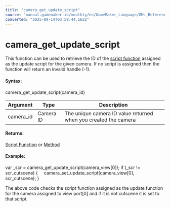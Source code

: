 ```yaml
---
title: "camera_get_update_script"
source: "manual.gamemaker.io/monthly/en/GameMaker_Language/GML_Reference/Cameras_And_Display/Cameras_And_Viewports/camera_get_update_script.htm"
converted: "2025-09-14T03:59:44.162Z"
---
```


# camera\_get\_update\_script

This function can be used to retrieve the ID of the [script function](../../../GML_Overview/Script_Functions.md) assigned as the update script for the given camera. If no script is assigned then the function will return an invalid handle (-1).

#### Syntax:

camera\_get\_update\_script(camera\_id)

| Argument | Type | Description |
| --- | --- | --- |
| camera_id | Camera ID | The unique camera ID value returned when you created the camera |

#### Returns:

[Script Function](../../../GML_Overview/Script_Functions.md) or [Method](../../../GML_Overview/Method_Variables.md)

#### Example:

var \_scr = camera\_get\_update\_script(camera\_view\[0\]);
if (\_scr != scr\_cutscene)
{
    camera\_set\_update\_script(camera\_view\[0\], scr\_cutscene);
}

The above code checks the script function assigned as the update function for the camera assigned to view port\[0\] and if it is not cutscene it is set to that script.